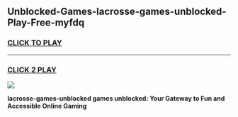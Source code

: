 
## Unblocked-Games-lacrosse-games-unblocked-Play-Free-myfdq
<h3>
<a href="https://premium76.site?title=lacrosse-games-unblocked&ref=10A">CLICK TO PLAY</a></h3>
<hr>

<h3>
<a href="https://premium76.site?title=lacrosse-games-unblocked&ref=10A">CLICK 2 PLAY</a>
  
</h3>

<a href="https://premium76.site?title=lacrosse-games-unblocked&ref=10A"><img src="https://clearcache.store/games.png"></a>


**lacrosse-games-unblocked games unblocked: Your Gateway to Fun and Accessible Online Gaming**

